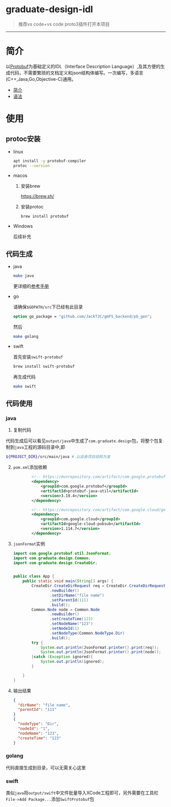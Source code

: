 # graduate-design-idl

> 推荐vs code+vs code proto3插件打开本项目

---

# 简介

以[Protobuf](https://developers.google.com/protocol-buffers)为基础定义的IDL（Interface Description Language）,及其方便的生成代码，不需要繁琐的文档定义和json结构体编写。一次编写，多语言(C++,Java,Go,Objective-C)通用。

- [简介](https://developers.google.com/protocol-buffers/docs/overview)
- [语法](https://developers.google.com/protocol-buffers/docs/proto3)

# 使用

## protoc安装

- linux

  ```bash
  apt install -y protobuf-compiler
  protoc --version
  ```
  
- macos

  1. 安装brew

     https://brew.sh/

  2. 安装protoc

     ```bash
     brew install protobuf
     ```

- Windows

  后续补充

## 代码生成

- java

  ```bash
  make java
  ```

  更详细的[参考手册](https://developers.google.com/protocol-buffers/docs/javatutorial)

- go

  请确保`$GOPATH/src`下已经有此目录

  ```protobuf
  option go_package = "github.com/JackTJC/gmFS_backend/pb_gen";
  ```

  然后

  ```bash
  make golang
  ```

- swift

  首先安装`swift-protobuf`

  ```bash
  brew install swift-protobuf
  ```

  再生成代码

  ```bash
  make swift
  ```

## 代码使用

### java

1. 复制代码

代码生成后可以看见`output/java`中生成了`com.graduate.design`包，将整个包复制到`java`工程的源码目录中,即

```bash
${PROJECT_DIR}/src/main/java # 以自身项目结构为准
```

2. `pom.xml`添加依赖

   ```xml
           <!-- https://mvnrepository.com/artifact/com.google.protobuf/protobuf-java-util -->
           <dependency>
               <groupId>com.google.protobuf</groupId>
               <artifactId>protobuf-java-util</artifactId>
               <version>3.19.4</version>
           </dependency>
   
           <!-- https://mvnrepository.com/artifact/com.google.cloud/google-cloud-pubsub -->
           <dependency>
               <groupId>com.google.cloud</groupId>
               <artifactId>google-cloud-pubsub</artifactId>
               <version>1.114.7</version>
           </dependency>
   ```

   

3. `jsonFormat`实例

   ```java
   import com.google.protobuf.util.JsonFormat;
   import com.graduate.design.Common;
   import com.graduate.design.CreateDir;
   
   
   public class App {
       public static void main(String[] args) {
           CreateDir.CreateDirRequest req = CreateDir.CreateDirRequest
                   .newBuilder()
                   .setDirName("file name")
                   .setParentId(111)
                   .build();
           Common.Node node = Common.Node
                   .newBuilder()
                   .setCreateTime(123)
                   .setNodeName("123")
                   .setNodeId(1)
                   .setNodeType(Common.NodeType.Dir)
                   .build();
           try {
               System.out.println(JsonFormat.printer().print(req));
               System.out.println(JsonFormat.printer().print(node));
           }catch (Exception ignored){
               System.out.println(ignored);
           }
   
       }
   }
   ```

4. 输出结果

   ```json
   {
     "dirName": "file name",
     "parentId": "111"
   }
   {
     "nodeType": "Dir",
     "nodeId": "1",
     "nodeName": "123",
     "createTime": "123"
   }
   ```

### golang

代码直接生成到目录，可以无需关心这里

### swift

类似`java`将`output/swift`中文件批量导入XCode工程即可，另外需要在工具栏`File->Add Package...`添加`SwiftProtobuf`包

